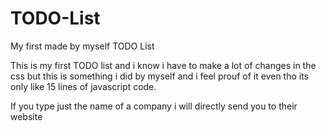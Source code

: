 # TODO-List
My first made by myself TODO List

This is my first TODO list and i know i have to make a lot of changes in the css but this is something i did by myself and i feel prouf of it even tho its only like 15 lines of javascript code.

If you type just the name of a company i will directly send you to their website
